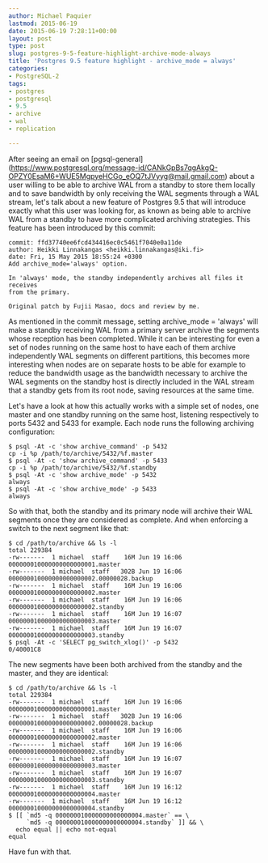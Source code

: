 ```yaml
---
author: Michael Paquier
lastmod: 2015-06-19
date: 2015-06-19 7:28:11+00:00
layout: post
type: post
slug: postgres-9-5-feature-highlight-archive-mode-always
title: 'Postgres 9.5 feature highlight - archive_mode = always'
categories:
- PostgreSQL-2
tags:
- postgres
- postgresql
- 9.5
- archive
- wal
- replication

---
```


After seeing an email on [pgsql-general]
(https://www.postgresql.org/message-id/CANkGpBs7qgAkgQ-OPZY0EsaM6+WUE5MgpyeHCGo_eOQ7tJVyyg@mail.gmail.com)
about a user willing to be able to archive WAL from a standby to store
them locally and to save bandwidth by only receiving the WAL segments
through a WAL stream, let's talk about a new feature of Postgres 9.5
that will introduce exactly what this user was looking for, as known
as being able to archive WAL from a standby to have more complicated
archiving strategies. This feature has been introduced by this commit:

    commit: ffd37740ee6fcd434416ec0c5461f7040e0a11de
    author: Heikki Linnakangas <heikki.linnakangas@iki.fi>
    date: Fri, 15 May 2015 18:55:24 +0300
    Add archive_mode='always' option.

    In 'always' mode, the standby independently archives all files it receives
    from the primary.

    Original patch by Fujii Masao, docs and review by me.

As mentioned in the commit message, setting archive_mode = 'always' will
make a standby receiving WAL from a primary server archive the segments
whose reception has been completed. While it can be interesting for even
a set of nodes running on the same host to have each of them archive
independently WAL segments on different partitions, this becomes more
interesting when nodes are on separate hosts to be able for example to
reduce the bandwidth usage as the bandwidth necessary to archive the WAL
segments on the standby host is directly included in the WAL stream that
a standby gets from its root node, saving resources at the same time.

Let's have a look at how this actually works with a simple set of nodes,
one master and one standby running on the same host, listening respectively
to ports 5432 and 5433 for example. Each node runs the following archiving
configuration:

    $ psql -At -c 'show archive_command' -p 5432
    cp -i %p /path/to/archive/5432/%f.master
    $ psql -At -c 'show archive_command' -p 5433
    cp -i %p /path/to/archive/5432/%f.standby
    $ psql -At -c 'show archive_mode' -p 5432
    always
    $ psql -At -c 'show archive_mode' -p 5433
    always

So with that, both the standby and its primary node will archive their
WAL segments once they are considered as complete. And when enforcing a
switch to the next segment like that:

    $ cd /path/to/archive && ls -l
    total 229384
    -rw-------  1 michael  staff    16M Jun 19 16:06 000000010000000000000001.master
    -rw-------  1 michael  staff   302B Jun 19 16:06 000000010000000000000002.00000028.backup
    -rw-------  1 michael  staff    16M Jun 19 16:06 000000010000000000000002.master
    -rw-------  1 michael  staff    16M Jun 19 16:06 000000010000000000000002.standby
    -rw-------  1 michael  staff    16M Jun 19 16:07 000000010000000000000003.master
    -rw-------  1 michael  staff    16M Jun 19 16:07 000000010000000000000003.standby
    $ psql -At -c 'SELECT pg_switch_xlog()' -p 5432
    0/40001C8

The new segments have been both archived from the standby and the master,
and they are identical:

    $ cd /path/to/archive && ls -l
    total 229384
    -rw-------  1 michael  staff    16M Jun 19 16:06 000000010000000000000001.master
    -rw-------  1 michael  staff   302B Jun 19 16:06 000000010000000000000002.00000028.backup
    -rw-------  1 michael  staff    16M Jun 19 16:06 000000010000000000000002.master
    -rw-------  1 michael  staff    16M Jun 19 16:06 000000010000000000000002.standby
    -rw-------  1 michael  staff    16M Jun 19 16:07 000000010000000000000003.master
    -rw-------  1 michael  staff    16M Jun 19 16:07 000000010000000000000003.standby
    -rw-------  1 michael  staff    16M Jun 19 16:12 000000010000000000000004.master
    -rw-------  1 michael  staff    16M Jun 19 16:12 000000010000000000000004.standby
    $ [[ `md5 -q 000000010000000000000004.master` == \
         `md5 -q 000000010000000000000004.standby` ]] && \
      echo equal || echo not-equal
    equal

Have fun with that.
